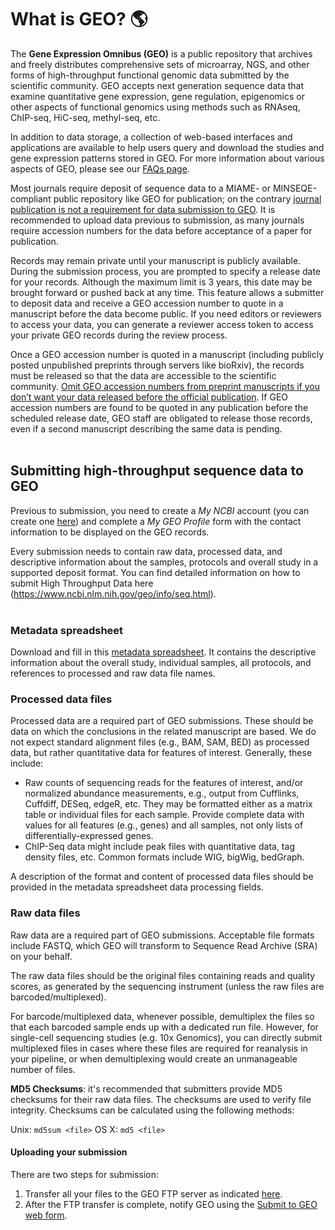 # What is GEO? :earth_americas:

The **Gene Expression Omnibus (GEO)** is a public repository that archives and freely distributes comprehensive sets of microarray, NGS, and other forms of high-throughput functional genomic data submitted by the scientific community. GEO accepts next generation sequence data that examine quantitative gene expression, gene regulation, epigenomics or other aspects of functional genomics using methods such as RNAseq, ChIP-seq, HiC-seq, methyl-seq, etc. 

In addition to data storage, a collection of web-based interfaces and applications are available to help users query and download the studies and gene expression patterns stored in GEO. For more information about various aspects of GEO, please see our [FAQs page](https://www.ncbi.nlm.nih.gov/geo/info/faq.html#what).

Most journals require deposit of sequence data to a MIAME- or MINSEQE-compliant public repository like GEO for publication; on the contrary <ins>journal publication is not a requirement for data submission to GEO</ins>. It is recommended to upload data previous to submission, as many journals require accession numbers for the data before acceptance of a paper for publication. 

Records may remain private until your manuscript is publicly available. During the submission process, you are prompted to specify a release date for your records. Although the maximum limit is 3 years, this date may be brought forward or pushed back at any time. This feature allows a submitter to deposit data and receive a GEO accession number to quote in a manuscript before the data become public. If you need editors or reviewers to access your data, you can generate a reviewer access token to access your private GEO records during the review process. 

Once a GEO accession number is quoted in a manuscript (including publicly posted unpublished preprints through servers like bioRxiv), the records must be released so that the data are accessible to the scientific community. <ins>Omit GEO accession numbers from preprint manuscripts if you don’t want your data released before the official publication</ins>. If GEO accession numbers are found to be quoted in any publication before the scheduled release date, GEO staff are obligated to release those records, even if a second manuscript describing the same data is pending.  
</br>

## Submitting high-throughput sequence data to GEO
Previous to submission, you need to create a _My NCBI_ account (you can create one [here](https://www.ncbi.nlm.nih.gov/account/register/?back_url=/geo/submitter/)) and complete a _My GEO Profile_ form with the contact information to be displayed on the GEO records.

Every submission needs to contain raw data, processed data, and descriptive information about the samples, protocols and overall study in a supported deposit format. You can find detailed information on how to submit High Throughput Data here (https://www.ncbi.nlm.nih.gov/geo/info/seq.html).  
</br>

### Metadata spreadsheet 
Download and fill in this [metadata spreadsheet](https://www.ncbi.nlm.nih.gov/geo/info/examples/seq_template.xlsx). It contains the descriptive information about the overall study, individual samples, all protocols, and references to processed and raw data file names.
</br>

### Processed data files
Processed data are a required part of GEO submissions. These should be data on which the conclusions in the related manuscript are based. We do not expect standard alignment files (e.g., BAM, SAM, BED) as processed data, but rather quantitative data for features of interest. Generally, these include:
- Raw counts of sequencing reads for the features of interest, and/or normalized abundance measurements, e.g., output from Cufflinks, Cuffdiff, DESeq, edgeR, etc.
They may be formatted either as a matrix table or individual files for each sample. Provide complete data with values for all features (e.g., genes) and all samples, not only lists of differentially-expressed genes.
- ChIP-Seq data might include peak files with quantitative data, tag density files, etc. Common formats include WIG, bigWig, bedGraph.

A description of the format and content of processed data files should be provided in the metadata spreadsheet data processing fields.
</br>

### Raw data files
Raw data are a required part of GEO submissions. Acceptable file formats include FASTQ, which GEO will transform to Sequence Read Archive (SRA) on your behalf. 

The raw data files should be the original files containing reads and quality scores, as generated by the sequencing instrument (unless the raw files are barcoded/multiplexed). 

For barcode/multiplexed data, whenever possible, demultiplex the files so that each barcoded sample ends up with a dedicated run file. However, for single-cell sequencing studies (e.g. 10x Genomics), you can directly submit multiplexed files in cases where these files are required for reanalysis in your pipeline, or when demultiplexing would create an unmanageable number of files.


**MD5 Checksums**: it's recommended that submitters provide MD5 checksums for their raw data files. The checksums are used to verify file integrity. Checksums can be calculated using the following methods:

Unix: `md5sum <file>`
OS X: `md5 <file>`


#### Uploading your submission
There are two steps for submission:

1. Transfer all your files to the GEO FTP server as indicated [here](https://www.ncbi.nlm.nih.gov/geo/info/submissionftp.html).
2. After the FTP transfer is complete, notify GEO using the [Submit to GEO web form](https://submit.ncbi.nlm.nih.gov/geo/submission/).

